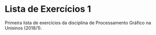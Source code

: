 # Lista de Exercícios 1
Primeira lista de exercícios da disciplina de Processamento Gráfico na Unisinos (2018/1).
